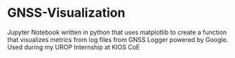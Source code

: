# GNSS-Visualization
Jupyter Notebook written in python that uses matplotlib to create a function that visualizes metrics from log files from GNSS Logger powered by Google. Used during my UROP Internship at KIOS CoE

